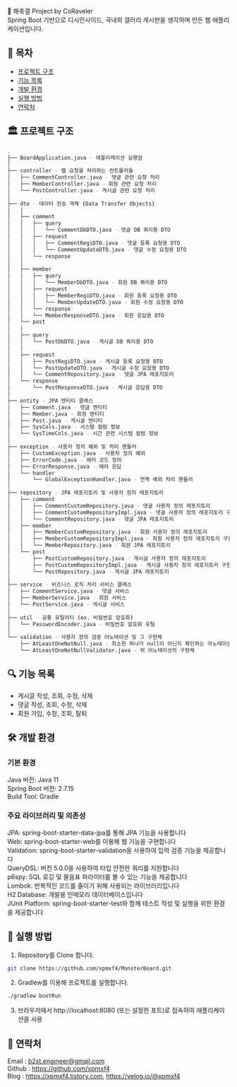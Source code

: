 📌 해축갤 Project by CoRaveler <br>
Spring Boot 기반으로 디시인사이드, 국내외 갤러리 게시판을 생각하며 만든 웹 애플리케이션입니다.

## 📝 목차
- [프로젝트 구조](#-프로젝트-구조)
- [기능 목록](#-기능-목록)
- [개발 환경](#-개발-환경)
- [실행 방법](#-실행-방법)
- [연락처](#-연락처)

## 🏛 프로젝트 구조
```bash
.
├── BoardApplication.java - 애플리케이션 실행점
│   
├── controller - 웹 요청을 처리하는 컨트롤러들
│   ├── CommentController.java - 댓글 관련 요청 처리
│   ├── MemberController.java - 회원 관련 요청 처리
│   └── PostController.java - 게시글 관련 요청 처리
│   
├── dto - 데이터 전송 객체 (Data Transfer Objects)
│   │   
│   ├── comment
│   │   ├── query
│   │   │   └── CommentDbDTO.java - 댓글 DB 쿼리용 DTO
│   │   ├── request
│   │   │   ├── CommentRegiDTO.java - 댓글 등록 요청용 DTO
│   │   │   └── CommentUpdateDTO.java - 댓글 수정 요청용 DTO
│   │   └── response
│   │   
│   ├── member
│   │   ├── query
│   │   │   └── MemberDbDTO.java - 회원 DB 쿼리용 DTO
│   │   ├── request
│   │   │   ├── MemberRegiDTO.java - 회원 등록 요청용 DTO
│   │   │   └── MemberUpdateDTO.java - 회원 수정 요청용 DTO
│   │   └── response
│   │   └── MemberResponseDTO.java - 회원 응답용 DTO
│   └── post
│   │   
│   ├── query
│   │   └── PostDbDTO.java - 게시글 DB 쿼리용 DTO
│   │   
│   ├── request
│   │   ├── PostRegiDTO.java - 게시글 등록 요청용 DTO
│   │   └── PostUpdateDTO.java - 게시글 수정 요청용 DTO
│   │   └── CommentRepository.java - 댓글 JPA 레포지토리
│   └── response
│       └── PostResponseDTO.java - 게시글 응답용 DTO
│      
├── entity - JPA 엔티티 클래스
│   ├── Comment.java - 댓글 엔티티
│   ├── Member.java - 회원 엔티티
│   ├── Post.java - 게시글 엔티티
│   ├── SysCols.java - 시스템 컬럼 정보
│   └── SysTimeCols.java - 시간 관련 시스템 컬럼 정보
│   
├── exception - 사용자 정의 예외 및 처리 핸들러
│   ├── CustomException.java - 사용자 정의 예외
│   ├── ErrorCode.java - 에러 코드 정의
│   ├── ErrorResponse.java - 에러 응답
│   └── handler
│       └── GlobalExceptionHandler.java - 전역 예외 처리 핸들러
│   
├── repository - JPA 레포지토리 및 사용자 정의 레포지토리
│   ├── comment
│   │   ├── CommentCustomRepository.java - 댓글 사용자 정의 레포지토리
│   │   ├── CommentCustomRepositoryImpl.java - 댓글 사용자 정의 레포지토리 구현체
│   │   └── CommentRepository.java - 댓글 JPA 레포지토리
│   ├── member
│   │   ├── MemberCustomRepository.java - 회원 사용자 정의 레포지토리
│   │   ├── MemberCustomRepositoryImpl.java - 회원 사용자 정의 레포지토리 구현체
│   │   └── MemberRepository.java - 회원 JPA 레포지토리
│   └── post
│       ├── PostCustomRepository.java - 게시글 사용자 정의 레포지토리
│       ├── PostCustomRepositoryImpl.java - 게시글 사용자 정의 레포지토리 구현체
│       └── PostRepository.java - 게시글 JPA 레포지토리
│   
├── service - 비즈니스 로직 처리 서비스 클래스
│   ├── CommentService.java - 댓글 서비스
│   ├── MemberService.java - 회원 서비스
│   └── PostService.java - 게시글 서비스
│   
├── util - 공통 유틸리티 (ex. 비밀번호 암호화)
│   └── PasswordEncoder.java - 비밀번호 암호화 유틸
│   
└── validation - 사용자 정의 검증 어노테이션 및 그 구현체
    ├── AtLeastOneNotNull.java - 최소한 하나가 null이 아닌지 확인하는 어노테이션
    └── AtLeastOneNotNullValidator.java - 위 어노테이션의 구현체
```


## 🔍 기능 목록
- 게시글 작성, 조회, 수정, 삭제
- 댓글 작성, 조회, 수정, 삭제
- 회원 가입, 수정, 조회, 탈퇴

## 🛠 개발 환경
### 기본 환경

Java 버전: Java 11 <br>
Spring Boot 버전: 2.7.15 <br>
Build Tool: Gradle <br>
### 주요 라이브러리 및 의존성
JPA: spring-boot-starter-data-jpa를 통해 JPA 기능을 사용합니다 <br>
Web: spring-boot-starter-web를 이용해 웹 기능을 구현합니다 <br>
Validation: spring-boot-starter-validation을 사용하여 입력 검증 기능을 제공합니다 <br>
QueryDSL: 버전 5.0.0을 사용하여 타입 안전한 쿼리를 지원합니다 <br>
p6spy: SQL 로깅 및 물음표 파라미터를 볼 수 있는 기능을 제공합니다 <br>
Lombok: 반복적인 코드를 줄이기 위해 사용되는 라이브러리입니다 <br>
H2 Database: 개발용 인메모리 데이터베이스입니다 <br>
JUnit Platform: spring-boot-starter-test와 함께 테스트 작성 및 실행을 위한 환경을 제공합니다 <br>

## 🚀 실행 방법
1. Repository를 Clone 합니다.
```bash
git clone https://github.com/xpmxf4/MonsterBoard.git
```

2. Gradlew를 이용해 프로젝트를 실행합니다.
```bash
./gradlew bootRun 
```

3. 브라우저에서 http://localhost:8080 (또는 설정한 포트)로 접속하여 애플리케이션을 사용

## 💌 연락처
Email   : b2st.engineer@gmail.com<br>
Github  : https://github.com/xpmxf4 <br>
Blog    : https://xpmxf4.tistory.com, https://velog.io/@xpmxf4